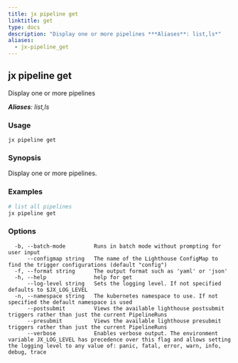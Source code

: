 ```yaml
---
title: jx pipeline get
linktitle: get
type: docs
description: "Display one or more pipelines ***Aliases**: list,ls*"
aliases:
  - jx-pipeline_get
---
```


## jx pipeline get

Display one or more pipelines

***Aliases**: list,ls*

### Usage

```
jx pipeline get
```

### Synopsis

Display one or more pipelines.

### Examples

  ```bash
  # list all pipelines
  jx pipeline get

  ```
### Options

```
  -b, --batch-mode         Runs in batch mode without prompting for user input
      --configmap string   The name of the Lighthouse ConfigMap to find the trigger configurations (default "config")
  -f, --format string      The output format such as 'yaml' or 'json'
  -h, --help               help for get
      --log-level string   Sets the logging level. If not specified defaults to $JX_LOG_LEVEL
  -n, --namespace string   The kubernetes namespace to use. If not specified the default namespace is used
      --postsubmit         Views the available lighthouse postsubmit triggers rather than just the current PipelineRuns
      --presubmit          Views the available lighthouse presubmit triggers rather than just the current PipelineRuns
      --verbose            Enables verbose output. The environment variable JX_LOG_LEVEL has precedence over this flag and allows setting the logging level to any value of: panic, fatal, error, warn, info, debug, trace
```

